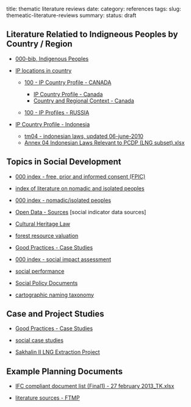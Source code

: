 title: thematic literature reviews
date: 
category: references
tags: 
slug: themeatic-literature-reviews
summary: 
status: draft

## Literature Relatied to Indigneous Peoples by Country / Region 


* [000-bib, Indigenous Peoples](https://docs.google.com/spreadsheet/ccc?key=0AvCbKDJqtSI7dHhWbkJfRGRCQmlxaDc2d3E2R1pjRVE)

* [IP locations in country](https://docs.google.com/spreadsheets/d/1N_EzgzlBV_EiakIAH3wbH84LORPLfJhCEh6MZkPkEvQ/edit#gid=0)


    - [100 - IP Country Profile - CANADA](https://docs.google.com/spreadsheets/d/146u6qzy9Z_cFp-PGjvMcl_PjGtrd4EXcPTKBedcpS-I/edit#gid=6)
        * [IP Country Profile - Canada](https://docs.google.com/spreadsheets/d/1PEbDhYFrqCZcW69AehcqW8sgen0MxL6xXYcn-840VvE/edit#gid=1)
        * [Country and Regional Context - Canada](https://docs.google.com/spreadsheets/d/1IaHIR0lEGoLT69zOBV7jNruC3olWMR3jU8QKsuMl7_4/edit#gid=0)

    - [100 - IP Profiles - RUSSIA](https://docs.google.com/spreadsheets/d/1T-67U8l-IUcAI90fVeLIUHofIwWFznoR77uPeT_aiXs/edit#gid=0)



* [IP Country Profile - Indonesia](https://docs.google.com/spreadsheets/d/1VmSCB3slFDplzdM5Fb0PvgDRd8vnXzq1AJZndyGAe0E/edit#gid=0)
    - [tm04 - indonesian laws, updated 06-june-2010](https://docs.google.com/spreadsheets/d/18c08gslNGpFAyaVMzL-g87vmquMW09qqYi9GrTri9DU/edit#gid=0)
    - [Annex 04 Indonesian Laws Relevant to PCDP (LNG subset).xlsx](https://docs.google.com/spreadsheets/d/1uGlOsOFTpWeLXp25MAi5IexiKnTT4fh8pz-lj5ljNho/edit#gid=1705918973)


  
## Topics in Social Development

* [000 index - free, prior and informed consent (FPIC)](https://docs.google.com/spreadsheets/d/1UEYvinfewTT_KU9bWxyap7rKf6b_Qpt2GocQMNIY43E/edit#gid=1)

* [index of literature on nomadic and isolated peoples](https://docs.google.com/spreadsheet/ccc?key=0AikJp8py0FJbdFNvQ2stSmVULVBPSElha2JjTjJiakE#gid=0)
* [000 index - nomadic/isolated peoples](https://docs.google.com/spreadsheet/ccc?key=0AikJp8py0FJbdFNvQ2stSmVULVBPSElha2JjTjJiakE#gid=0)

* [Open Data - Sources](https://docs.google.com/spreadsheets/d/1QPBN_OfIzD8cZNEHGb9yaIv61KvUXhx93aOdEuxQ8xE/edit#gid=0) [social indicator data sources]


* [Cultural Heritage Law](https://docs.google.com/spreadsheets/d/1DT2AEa_UCf1EpqDB3_OGeK6s8SgVJObLyDlB6cWxj2w/edit#gid=0)


* [forest resource valuation](https://docs.google.com/spreadsheets/d/1BK6DamjnmV09MSvChgpDabMYF-WF9oMj88In2bXGQh0/edit#gid=0)

* [Good Practices - Case Studies](https://docs.google.com/spreadsheet/ccc?key=0AikJp8py0FJbdEx2aXVQWVdTZDFoQmVFcXoxakhhRWc#gid=0)

* [000 index - social impact assessment](https://docs.google.com/spreadsheets/d/1ifjlffRyJdlXAKgnyMplE2eOxOEvTJDKLc-iTORmAfk/edit#gid=1)

* [social performance](https://docs.google.com/spreadsheets/d/1itfD10NztWsHooNbOVcwUys3VxlAnMiD2mnM7N3-3sI/edit#gid=0)

* [Social Policy Documents](https://docs.google.com/spreadsheets/d/1yExrtIz0qAc9IOXCd6OSsQHWDd89Y2p22hvIqN12N9o/edit#gid=0)

* [cartographic naming taxonomy](https://docs.google.com/spreadsheets/d/1Pa_Bkvpmge26GiGJFOJnTLIxRaYD7pF42C1xqEpsbqE/edit#gid=0)

## Case and Project Studies

* [Good Practices - Case Studies](https://docs.google.com/spreadsheet/ccc?key=0AikJp8py0FJbdEx2aXVQWVdTZDFoQmVFcXoxakhhRWc#gid=0)
* [social case studies](https://docs.google.com/spreadsheets/d/1tUujxdHwzbd9fPa_QyMB2j_yUewG3xVjizQNxtg4YBQ/edit#gid=0)

* [Sakhalin II LNG Extraction Project](https://docs.google.com/spreadsheets/d/1Rr1VLCBq5XWjpdj5hBfZErqXrM-tfIVj2-IQvJslYRg/edit#gid=0)


## Example Planning Documents

* [IFC compliant document list (Final1) - 27 february 2013_TK.xlsx](https://docs.google.com/spreadsheets/d/1lAJF34nA0JjjT4BkR6zjkjCr908DAuw5MMG_xd7Uz-Q/edit#gid=1265713052)

* [literature sources - FTMP](https://docs.google.com/spreadsheets/d/1V5L67Gx7J_-NZ2NFOdOW45ilL5n-tmYJKMDONz44-Ao/edit#gid=0)
